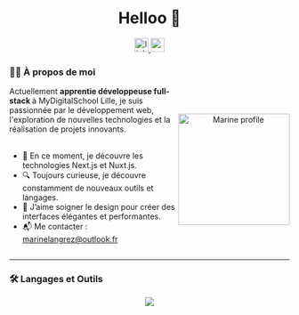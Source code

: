 <h1 align="center">Helloo 👋</h1>

<div align="center">
  <a href="https://www.linkedin.com/in/marine-langrez-profil/" target="_blank">
    <img
      src="https://img.shields.io/static/v1?message=LinkedIn&logo=linkedin&label=&color=0077B5&logoColor=white&labelColor=&style=for-the-badge"
      height="25" alt="linkedin logo" />
  </a>
  <a href="https://www.portefolio-langrez-marine.com" target="_blank">
    <img
      src="https://img.shields.io/static/v1?message=Portefolio&label=&color=0077B5&logoColor=white&labelColor=&style=for-the-badge"
      height="25" alt="portfolio logo" />
  </a>
</div>



### 👩‍💻 À propos de moi

<div style="display: flex; align-items: center;">
<div style="flex: 2;">
Actuellement <strong> apprentie développeuse full-stack </strong> à MyDigitalSchool Lille, je suis passionnée par le développement web, l'exploration de nouvelles technologies et la réalisation de projets innovants.
<br><br>

* 🚀 En ce moment, je découvre les technologies Next.js et Nuxt.js.<br>
* 🔍 Toujours curieuse, je découvre constamment de nouveaux outils et langages.<br> 
* 🎨 J’aime soigner le design pour créer des interfaces élégantes et performantes.<br>
* 📬 Me contacter : marinelangrez@outlook.fr<br>

</p>
</div>
<div style="flex: 1; text-align: center;">
<img src="https://i.ibb.co/5nYw0tP/avatar-marine.png" alt="Marine profile" width="200"/>
</div>
</div>

---

### 🛠️ Langages et Outils

<div align="center">
   <img src="https://skillicons.dev/icons?i=javascript,typescript,html,css,angular,vuejs,react,nextjs,nuxtjs,nestjs,python,mongodb,mysql,docker,github" />
</div>